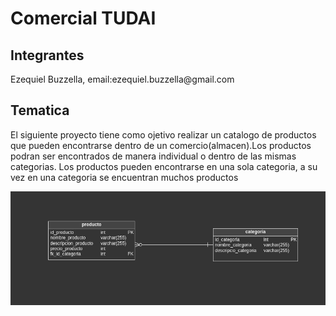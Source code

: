 <h1>Comercial TUDAI</h1>
<h2>Integrantes</h2>
<p>Ezequiel Buzzella, email:ezequiel.buzzella@gmail.com</p>
<h2>Tematica</h2>
<p>El siguiente proyecto tiene como ojetivo realizar un catalogo de productos que pueden encontrarse dentro de un
comercio(almacen).Los productos podran ser encontrados de manera individual o dentro de las mismas categorias.
Los productos pueden encontrarse en una sola categoria, a su vez en una categoria se encuentran muchos productos</p>
<img src="img/image.png">